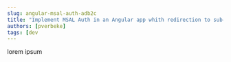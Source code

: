 ```yaml
---
slug: angular-msal-auth-adb2c
title: "Implement MSAL Auth in an Angular app whith redirection to sub-domains"
authors: [pverbeke]
tags: [dev
---
```


lorem ipsum
